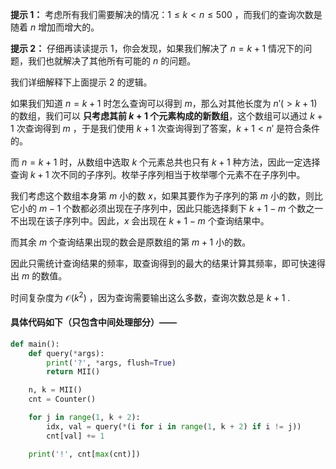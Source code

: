 **提示 1：** 考虑所有我们需要解决的情况：$1\leq k\lt n\leq 500$ ，而我们的查询次数是随着 $n$ 增加而增大的。

**提示 2：** 仔细再读读提示 1，你会发现，如果我们解决了 $n=k+1$ 情况下的问题，我们也就解决了其他所有可能的 $n$ 的问题。

我们详细解释下上面提示 2 的逻辑。

如果我们知道 $n=k+1$ 时怎么查询可以得到 $m$，那么对其他长度为 $n'(\gt k+1)$ 的数组，我们可以 **只考虑其前 $k+1$ 个元素构成的新数组**，这个数组可以通过 $k+1$ 次查询得到 $m$ ，于是我们使用 $k+1$ 次查询得到了答案，$k+1\lt n'$ 是符合条件的。

而 $n=k+1$ 时，从数组中选取 $k$ 个元素总共也只有 $k+1$ 种方法，因此一定选择查询 $k+1$ 次不同的子序列。枚举子序列相当于枚举哪个元素不在子序列中。

我们考虑这个数组本身第 $m$ 小的数 $x$，如果其要作为子序列的第 $m$ 小的数，则比它小的 $m-1$ 个数都必须出现在子序列中，因此只能选择剩下 $k+1-m$ 个数之一不出现在该子序列中。因此，$x$ 会出现在 $k+1-m$ 个查询结果中。

而其余 $m$ 个查询结果出现的数会是原数组的第 $m+1$ 小的数。

因此只需统计查询结果的频率，取查询得到的最大的结果计算其频率，即可快速得出 $m$ 的数值。

时间复杂度为 $\mathcal{O}(k^2)$ ，因为查询需要输出这么多数，查询次数总是 $k+1$ .

#### 具体代码如下（只包含中间处理部分）——

```Python []
def main():
    def query(*args):
        print('?', *args, flush=True)
        return MII()

    n, k = MII()
    cnt = Counter()

    for j in range(1, k + 2):
        idx, val = query(*(i for i in range(1, k + 2) if i != j))
        cnt[val] += 1

    print('!', cnt[max(cnt)])
```